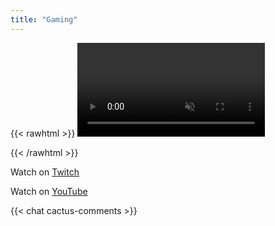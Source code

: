 ```yaml
---
title: "Gaming"
---
```


{{< rawhtml >}}
<video controls autoplay muted></video>
<script
  src="https://cdnjs.cloudflare.com/ajax/libs/webrtc-adapter/8.1.2/adapter.min.js"
  integrity="sha512-l40eBFtXx+ve5RryIELC3y6/OM6Nu89mLGQd7fg1C93tN6XrkC3supb+/YiD/Y+B8P37kdJjtG1MT1kOO2VzxA=="
  crossorigin="anonymous"
  referrerpolicy="no-referrer"
></script>
<script type="module" src="/js/webrtc.js"></script>
{{< /rawhtml >}}

Watch on [Twitch](https://www.twitch.tv/codebam)

Watch on [YouTube](https://www.youtube.com/@codebam)

{{< chat cactus-comments >}}
